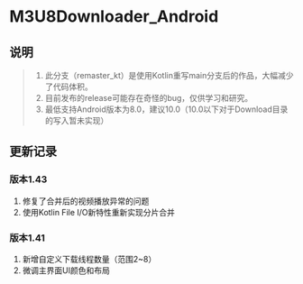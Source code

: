 # M3U8Downloader_Android

## 说明

> 1. 此分支（remaster_kt）是使用Kotlin重写main分支后的作品，大幅减少了代码体积。
> 2. 目前发布的release可能存在奇怪的bug，仅供学习和研究。
> 3. 最低支持Android版本为8.0，建议10.0（10.0以下对于Download目录的写入暂未实现）

## 更新记录

### 版本1.43

1. 修复了合并后的视频播放异常的问题
2. 使用Kotlin File I/O新特性重新实现分片合并

### 版本1.41

1. 新增自定义下载线程数量（范围2~8）
2. 微调主界面UI颜色和布局